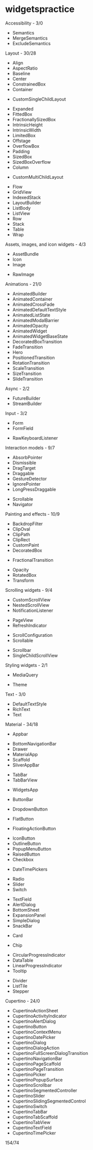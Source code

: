 # widgetspractice

Accessibility - 3/0
- Semantics
- MergeSemantics
- ExcludeSemantics

Layout - 30/28
+ Align
+ AspectRatio
+ Baseline
+ Center
+ ConstrainedBox
+ Container
- CustomSingleChildLayout
+ Expanded
+ FittedBox
+ FractionallySizedBox
+ IntrinsicHeight
+ IntrinsicWidth
+ LimitedBox
+ Offstage
+ OverflowBox
+ Padding
+ SizedBox
+ SizedBoxOverflow
+ Column
- CustomMultiChildLayout
+ Flow
+ GridView
+ IndexedStack
+ LayoutBuilder
+ ListBody
+ ListView
+ Row
+ Stack
+ Table
+ Wrap

Assets, images, and icon widgets - 4/3
+ AssetBundle
+ Icon
+ Image
- RawImage

Animations - 21/0
- AnimatedBuilder
- AnimatedContainer
- AnimatedCrossFade
- AnimatedDefaultTextStyle
- AnimatedListState
- AnimatedModalBarrier
- AnimatedOpacity
- AnimatedWidget
- AnimatedWidgetBaseState
- DecoratedBoxTransition
- FadeTransition
- Hero
- PositionedTransition
- RotationTransition
- ScaleTransition
- SizeTransition
- SlideTransition

Async - 2/2
+ FutureBuilder
+ StreamBuilder

Input - 3/2
+ Form
+ FormField
- RawKeyboardListener

Interaction models - 9/7
+ AbsorbPointer
+ Dismissible
+ DragTarget
+ Draggable
+ GestureDetector
+ IgnorePointer
+ LongPressDraggable
- Scrollable
- Navigator

Painting and effects - 10/9
+ BackdropFilter
+ ClipOval
+ ClipPath
+ ClipRect
+ CustomPaint
+ DecoratedBox
- FractionalTransition
+ Opacity
+ RotatedBox
+ Transform

Scrolling widgets - 9/4
- CustomScrollView
- NestedScrollView
- NotificationListener
+ PageView
+ RefreshIndicator
- ScrollConfiguration
- Scrollable
+ Scrollbar
+ SingleChildScrollView

Styling widgets - 2/1
+ MediaQuery
- Theme

Text - 3/0
- DefaultTextStyle
- RichText
- Text

Material - 34/18
+ Appbar
- BottomNavigationBar
- Drawer
- MaterialApp
- Scaffold
- SliverAppBar
+ TabBar
+ TabBarView
- WidgetsApp
+ ButtonBar
- DropdownButton
+ FlatButton
- FloatingActionButton
+ IconButton
+ OutlineButton
+ PopupMenuButton
+ RaisedButton
+ Checkbox
- DateTimePickers
+ Radio
+ Slider
+ Switch
- TextField
- AlertDialog
- BottomSheet
- ExpansionPanel
- SimpleDialog
- SnackBar
+ Card
- Chip
+ CircularProgressIndicator
+ DataTable
+ LinearProgressIndicator
+ Tooltip
- Divider
- ListTile
- Stepper

Cupertino - 24/0
- CupertinoActionSheet
- CupertinoActivityIndicator
- CupertinoAlertDialog
- CupertinoButton
- CupertinoContextMenu
- CupertinoDatePicker
- CupertinoDialog
- CupertinoDialogAction
- CupertinoFullScreenDialogTransition
- CupertinoNavigationBar
- CupertinoPageScaffold
- CupertinoPageTransition
- CupertinoPicker
- CupertinoPopupSurface
- CupertinoScrollbar
- CupertinoSegmentedController
- CupertinoSlider
- CupertinoSlidingSegmentedControl
- CupertinoSwitch
- CupertinoTabBar
- CupertinoTabScaffold
- CupertinoTabView
- CupertinoTextField
- CupertinoTimePicker

154/74
